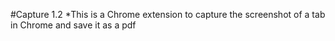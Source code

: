 #Capture 1.2
*This is a Chrome extension to capture the screenshot of a tab in Chrome and save it as a pdf
